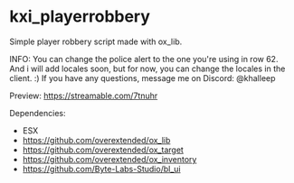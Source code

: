 # kxi_playerrobbery
Simple player robbery script made with ox_lib.

INFO:
You can change the police alert to the one you're using in row 62. And i will add locales soon, but for now, you can change the locales in the client. :) If you have any questions, message me on Discord: @khalleep

Preview: https://streamable.com/7tnuhr

Dependencies:
- ESX
- https://github.com/overextended/ox_lib
- https://github.com/overextended/ox_target
- https://github.com/overextended/ox_inventory
- https://github.com/Byte-Labs-Studio/bl_ui
